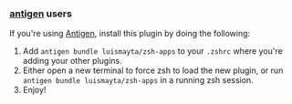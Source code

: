 ### [antigen](https://github.com/zsh-users/antigen) users

If you're using [Antigen](https://github.com/zsh-lovers/antigen), install this plugin by doing the following:

1.  Add `antigen bundle luismayta/zsh-apps` to your `.zshrc` where you're adding your other plugins.
2.  Either open a new terminal to force zsh to load the new plugin, or run `antigen bundle luismayta/zsh-apps` in a running zsh session.
3.  Enjoy!
